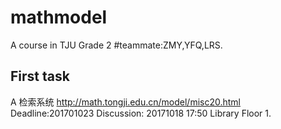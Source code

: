 # mathmodel
A course in TJU Grade 2 
#teammate:ZMY,YFQ,LRS.
## First task
A  检索系统  http://math.tongji.edu.cn/model/misc20.html
Deadline:201701023
Discussion: 20171018 17:50 Library Floor 1.
